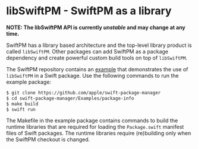 # libSwiftPM - SwiftPM as a library

**NOTE: The libSwiftPM API is currently _unstable_ and may change at any time.**

SwiftPM has a library based architecture and the top-level library product is
called `libSwiftPM`. Other packages can add SwiftPM as a package dependency and
create powerful custom build tools on top of `libSwiftPM`.

The SwiftPM repository contains an [example](https://github.com/apple/swift-package-manager/tree/master/Examples/package-info) that demonstrates the use of
`libSwiftPM` in a Swift package. Use the following commands to run the example
package:

```sh
$ git clone https://github.com/apple/swift-package-manager
$ cd swift-package-manager/Examples/package-info
$ make build
$ swift run
```

The Makefile in the example package contains commands to build the runtime
libraries that are required for loading the `Package.swift` manifest files of
Swift packages. The runtime libraries require (re)building only when the SwiftPM
checkout is changed.
